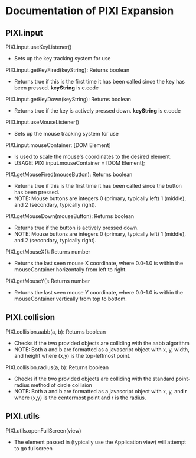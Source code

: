 # Documentation of PIXI Expansion

## PIXI.input

PIXI.input.useKeyListener()
- Sets up the key tracking system for use

PIXI.input.getKeyFired(keyString): Returns boolean
 - Returns true if this is the first time it has been called since the key has been pressed. **keyString** is e.code

PIXI.input.getKeyDown(keyString): Returns boolean
 - Returns true if the key is actively pressed down. **keyString** is e.code

PIXI.input.useMouseListener()
- Sets up the mouse tracking system for use

PIXI.input.mouseContainer: [DOM Element]
 - Is used to scale the mouse's coordinates to the desired element.
 - USAGE: PIXI.input.mouseContainer = [DOM Element];

PIXI.getMouseFired(mouseButton): Returns boolean
 - Returns true if this is the first time it has been called since the button has been pressed.
 - NOTE: Mouse buttons are integers 0 (primary, typically left) 1 (middle), and 2 (secondary, typically right).

PIXI.getMouseDown(mouseButton): Returns boolean
 - Returns true if the button is actively pressed down.
 - NOTE: Mouse buttons are integers 0 (primary, typically left) 1 (middle), and 2 (secondary, typically right).

PIXI.getMouseX(): Returns number
 - Returns the last seen mouse X coordinate, where 0.0-1.0 is within the mouseContainer horizontally from left to right.

PIXI.getMouseY(): Returns number
 - Returns the last seen mouse Y coordinate, where 0.0-1.0 is within the mouseContainer vertically from top to bottom.

## PIXI.collision

PIXI.collision.aabb(a, b): Returns boolean
 - Checks if the two provided objects are colliding with the aabb algorithm
 - NOTE: Both a and b are formatted as a javascript object with x, y, width, and height where (x,y) is the top-leftmost point.

PIXI.collision.radius(a, b): Returns boolean
 - Checks if the two provided objects are colliding with the standard point-radius method of circle collision
 - NOTE: Both a and b are formatted as a javascript object with x, y, and r where (x,y) is the centermost point and r is the radius.

## PIXI.utils

PIXI.utils.openFullScreen(view)
 - The element passed in (typically use the Application view) will attempt to go fullscreen
